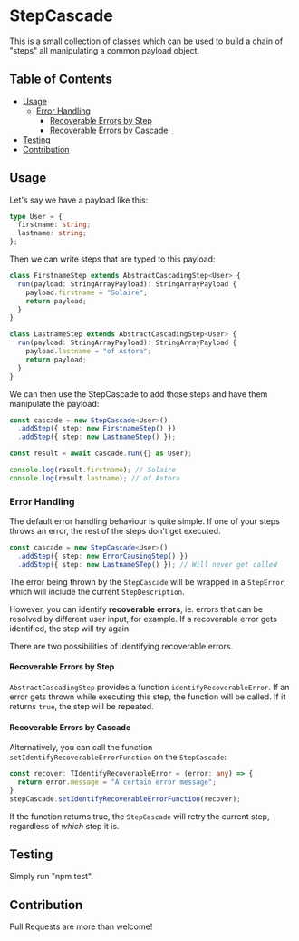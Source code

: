 # StepCascade <!-- omit in toc -->

This is a small collection of classes which can be used to build a chain of "steps" all manipulating a common payload object.

## Table of Contents <!-- omit in toc -->

- [Usage](#usage)
  - [Error Handling](#error-handling)
    - [Recoverable Errors by Step](#recoverable-errors-by-step)
    - [Recoverable Errors by Cascade](#recoverable-errors-by-cascade)
- [Testing](#testing)
- [Contribution](#contribution)

## Usage

Let's say we have a payload like this:

```typescript
type User = {
  firstname: string;
  lastname: string;
};
```

Then we can write steps that are typed to this payload:

```typescript
class FirstnameStep extends AbstractCascadingStep<User> {
  run(payload: StringArrayPayload): StringArrayPayload {
    payload.firstname = "Solaire";
    return payload;
  }
}

class LastnameStep extends AbstractCascadingStep<User> {
  run(payload: StringArrayPayload): StringArrayPayload {
    payload.lastname = "of Astora";
    return payload;
  }
}
```

We can then use the StepCascade to add those steps and have them manipulate the payload:

```typescript
const cascade = new StepCascade<User>()
  .addStep({ step: new FirstnameStep() })
  .addStep({ step: new LastnameStep() });

const result = await cascade.run({} as User);

console.log(result.firstname); // Solaire
console.log(result.lastname); // of Astora
```

### Error Handling

The default error handling behaviour is quite simple. If one of your steps throws an error, the rest of the steps don't get executed.

```typescript
const cascade = new StepCascade<User>()
  .addStep({ step: new ErrorCausingStep() })
  .addStep({ step: new LastnameSTep() }); // Will never get called
```

The error being thrown by the `StepCascade` will be wrapped in a `StepError`, which will include the current `StepDescription`.

However, you can identify **recoverable errors**, ie. errors that can be resolved by different user input, for example. If a recoverable error gets identified, the step will try again.

There are two possibilities of identifying recoverable errors.

#### Recoverable Errors by Step

`AbstractCascadingStep` provides a function `identifyRecoverableError`. If an error gets thrown while executing this step, the function will be called. If it returns `true`, the step will be repeated.


#### Recoverable Errors by Cascade

Alternatively, you can call the function `setIdentifyRecoverableErrorFunction` on the `StepCascade`:

```typescript
const recover: TIdentifyRecoverableError = (error: any) => {
  return error.message = "A certain error message";
}
stepCascade.setIdentifyRecoverableErrorFunction(recover);
```

If the function returns true, the `StepCascade` will retry the current step, regardless of *which* step it is.

## Testing

Simply run "npm test".

## Contribution

Pull Requests are more than welcome!
